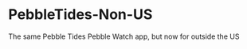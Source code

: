 PebbleTides-Non-US
==================

The same Pebble Tides Pebble Watch app, but now for outside the US
